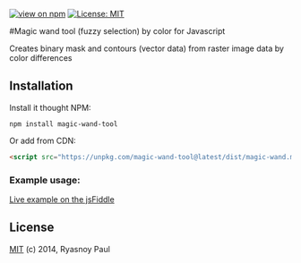 
[![view on npm](http://img.shields.io/npm/v/magic-wand-tool.svg)](https://www.npmjs.org/package/magic-wand-tool)
[![License: MIT](https://img.shields.io/github/license/tamersoul/magic-wand-js.svg)](https://github.com/Tamersoul/magic-wand-js/blob/master/LICENSE.txt)

#Magic wand tool (fuzzy selection) by color for Javascript

Creates binary mask and contours (vector data) from raster image data by color differences

## Installation

Install it thought NPM:

```shell
npm install magic-wand-tool
```

Or add from CDN:

```html
<script src="https://unpkg.com/magic-wand-tool@latest/dist/magic-wand.min.js"></script>
```

### Example usage:

[Live example on the jsFiddle](http://jsfiddle.net/Tamersoul/dr7Dw/)

## License

[MIT](https://opensource.org/licenses/MIT) (c) 2014, Ryasnoy Paul
